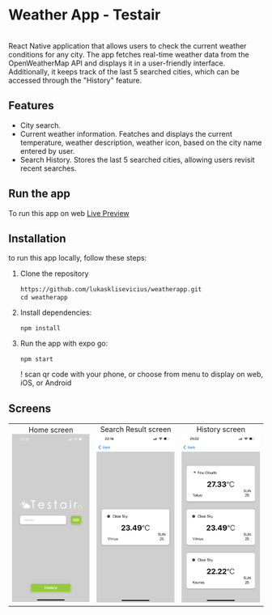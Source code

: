 # Weather App - Testair
</br>
React Native application that allows users to check the current weather conditions for any city. The app fetches real-time weather data from the OpenWeatherMap API and displays it in a user-friendly interface. Additionally, it keeps track of the last 5 searched cities, which can be accessed through the "History" feature.
</br>

## Features
* City search.
* Current weather information. Featches and displays the current temperature, weather description, weather icon, based on the city name entered by user.
* Search History. Stores the last 5 searched cities, allowing users revisit recent searches.

## Run the app 
To run this app on web [Live Preview](https://lukasklisevicius.github.io/weatherapp/)

## Installation
to run this app locally, follow these steps:
1. Clone the repository
   ```
   https://github.com/lukasklisevicius/weatherapp.git
   cd weatherapp
   ```
2. Install dependencies:
   ```
   npm install
   ```
3. Run the app with expo go:
   ```
   npm start
   ```
   ! scan qr code with your phone, or choose from menu to display on web, iOS, or Android

## Screens
<table>
  <tr>
    <td align="center">
      Home screen</br>
      <img alt="App Shop Screen" src="https://github.com/lukasklisevicius/weatherapp/blob/main/assets/home.jpg" width="250px" />
    </td>
      <td align="center">
      Search Result screen</br>
      <img alt="App Shop Screen" src="https://github.com/lukasklisevicius/weatherapp/blob/main/assets/result.jpg" width="250px" />
    </td>
        <td align="center">
      History screen</br>
      <img alt="App Shop Screen" src="https://github.com/lukasklisevicius/weatherapp/blob/main/assets/history.jpg" width="250px" />
    </td>
  </tr>
</table>
